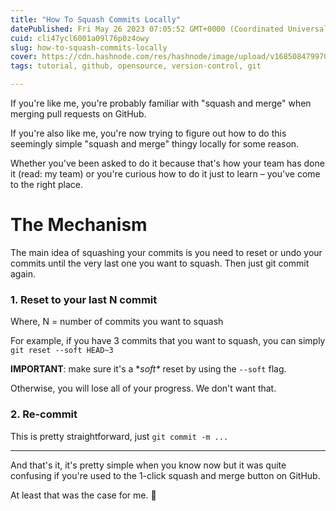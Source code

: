 ```yaml
---
title: "How To Squash Commits Locally"
datePublished: Fri May 26 2023 07:05:52 GMT+0000 (Coordinated Universal Time)
cuid: cli47ycl6001a09l76p0z4owy
slug: how-to-squash-commits-locally
cover: https://cdn.hashnode.com/res/hashnode/image/upload/v1685084799709/a94ec6d2-78d8-4cbf-92a2-69049d6d8091.webp
tags: tutorial, github, opensource, version-control, git

---
```


If you're like me, you're probably familiar with "squash and merge" when merging pull requests on GitHub.

If you're also like me, you're now trying to figure out how to do this seemingly simple "squash and merge" thingy locally for some reason.

Whether you've been asked to do it because that's how your team has done it (read: my team) or you're curious how to do it just to learn – you've come to the right place.

# The Mechanism

The main idea of squashing your commits is you need to reset or undo your commits until the very last one you want to squash. Then just git commit again.

### **1\. Reset to your last N commit**

Where, N = number of commits you want to squash

For example, if you have 3 commits that you want to squash, you can simply `git reset --soft HEAD~3`

**IMPORTANT**: make sure it's a \**soft\** reset by using the `--soft` flag.

Otherwise, you will lose all of your progress. We don't want that.

### **2\. Re-commit**

This is pretty straightforward, just `git commit -m ...`

---

And that's it, it's pretty simple when you know now but it was quite confusing if you're used to the 1-click squash and merge button on GitHub.

At least that was the case for me. 🥲